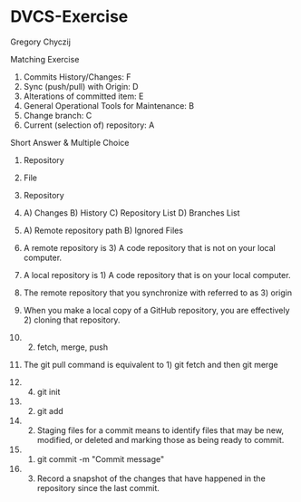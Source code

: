 # DVCS-Exercise
Gregory Chyczij

Matching Exercise

1. Commits History/Changes: F
2. Sync (push/pull) with Origin: D
3. Alterations of committed item: E
4. General Operational Tools for Maintenance: B
5. Change branch: C
6. Current (selection of) repository: A

Short Answer & Multiple Choice

1. Repository

2. File

3. Repository

4.  A) Changes
    B) History
    C) Repository List
    D) Branches List

5.  A) Remote repository path
    B) Ignored Files

6. A remote repository is 3) A code repository that is not on your local computer.

7. A local repository is 1) A code repository that is on your local computer.

8. The remote repository that you synchronize with referred to as 3) origin

9. When you make a local copy of a GitHub repository, you are effectively 2) cloning that repository. 

10. 2) fetch, merge, push

11. The git pull command is equivalent to 1) git fetch and then git merge

12. 4) git init

13. 2) git add

14. 2) Staging files for a commit means to identify files that may be new, modified, or deleted and marking those as being ready to commit.

15. 1) git commit -m "Commit message"

16. 3) Record a snapshot of the changes that have happened in the repository since the last commit.